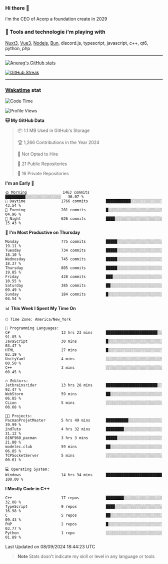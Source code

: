 ### Hi there 👋

i'm the CEO of Acorp a foundation create in 2029  

### 🧰 Tools and technologie i'm playing with

[Nuxt3](https://nuxt.com), [Vue3](https://vuejs.org/), [Nodejs](https://nodejs.org), [Bun](https://bun.sh/), discord.js, typescript, javascript, c++, qt6, python, php

---

[![Anurag's GitHub stats](https://github-readme-stats.vercel.app/api?username=ackimixs&show_icons=true&theme=github_dark&count_private=true)](https://www.ackimixs.xyz)

[![GitHub Streak](https://github-readme-streak-stats.herokuapp.com?user=Ackimixs&theme=github-dark-blue&date_format=j%20M%5B%20Y%5D&mode=weekly)](https://git.io/streak-stats)

---
 
 ### [Wakatime](https://wakatime.com/) stat

<!--START_SECTION:waka-->
![Code Time](http://img.shields.io/badge/Code%20Time-1%2C263%20hrs%202%20mins-blue)

![Profile Views](http://img.shields.io/badge/Profile%20Views-0-blue)

**🐱 My GitHub Data** 

> 📦 1.1 MB Used in GitHub's Storage 
 > 
> 🏆 1,266 Contributions in the Year 2024
 > 
> 🚫 Not Opted to Hire
 > 
> 📜 21 Public Repositories 
 > 
> 🔑 16 Private Repositories 
 > 
**I'm an Early 🐤** 

```text
🌞 Morning                1463 commits        █████████░░░░░░░░░░░░░░░░   36.07 % 
🌆 Daytime                1766 commits        ███████████░░░░░░░░░░░░░░   43.54 % 
🌃 Evening                201 commits         █░░░░░░░░░░░░░░░░░░░░░░░░   04.96 % 
🌙 Night                  626 commits         ████░░░░░░░░░░░░░░░░░░░░░   15.43 % 
```
📅 **I'm Most Productive on Thursday** 

```text
Monday                   775 commits         █████░░░░░░░░░░░░░░░░░░░░   19.11 % 
Tuesday                  734 commits         █████░░░░░░░░░░░░░░░░░░░░   18.10 % 
Wednesday                745 commits         █████░░░░░░░░░░░░░░░░░░░░   18.37 % 
Thursday                 805 commits         █████░░░░░░░░░░░░░░░░░░░░   19.85 % 
Friday                   428 commits         ███░░░░░░░░░░░░░░░░░░░░░░   10.55 % 
Saturday                 385 commits         ██░░░░░░░░░░░░░░░░░░░░░░░   09.49 % 
Sunday                   184 commits         █░░░░░░░░░░░░░░░░░░░░░░░░   04.54 % 
```


📊 **This Week I Spent My Time On** 

```text
🕑︎ Time Zone: America/New_York

💬 Programming Languages: 
C#                       13 hrs 23 mins      ███████████████████████░░   91.85 % 
JavaScript               30 mins             █░░░░░░░░░░░░░░░░░░░░░░░░   03.47 % 
HTML                     27 mins             █░░░░░░░░░░░░░░░░░░░░░░░░   03.19 % 
UnityYaml                4 mins              ░░░░░░░░░░░░░░░░░░░░░░░░░   00.50 % 
C++                      3 mins              ░░░░░░░░░░░░░░░░░░░░░░░░░   00.45 % 

🔥 Editors: 
Jetbrainsrider           13 hrs 28 mins      ███████████████████████░░   92.47 % 
WebStorm                 59 mins             ██░░░░░░░░░░░░░░░░░░░░░░░   06.85 % 
CLion                    5 mins              ░░░░░░░░░░░░░░░░░░░░░░░░░   00.68 % 

🐱‍💻 Projects: 
PacmanProjetMaster       5 hrs 49 mins       ██████████░░░░░░░░░░░░░░░   39.99 % 
2ndTuto                  4 hrs 32 mins       ████████░░░░░░░░░░░░░░░░░   31.12 % 
8INF960_pacman           3 hrs 3 mins        █████░░░░░░░░░░░░░░░░░░░░   21.00 % 
modelec.club             59 mins             ██░░░░░░░░░░░░░░░░░░░░░░░   06.85 % 
TCPSocketServer          5 mins              ░░░░░░░░░░░░░░░░░░░░░░░░░   00.61 % 

💻 Operating System: 
Windows                  14 hrs 34 mins      █████████████████████████   100.00 % 
```

**I Mostly Code in C++** 

```text
C++                      17 repos            ████████░░░░░░░░░░░░░░░░░   32.08 % 
TypeScript               9 repos             ████░░░░░░░░░░░░░░░░░░░░░   16.98 % 
C                        5 repos             ██░░░░░░░░░░░░░░░░░░░░░░░   09.43 % 
PHP                      2 repos             █░░░░░░░░░░░░░░░░░░░░░░░░   03.77 % 
Python                   1 repo              ░░░░░░░░░░░░░░░░░░░░░░░░░   01.89 % 
```




 Last Updated on 08/09/2024 18:44:23 UTC
<!--END_SECTION:waka-->

> **Note**
> Stats dosn't indicate my skill or level in any language or tools
